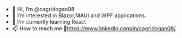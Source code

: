 - 👋 Hi, I’m @cagridogan08
- 👀 I’m interested in Blazor,MAUI and WPF applications.
- 🌱 I’m currently learning React
- 📫 How to reach me 🔗https://www.linkedin.com/in/cagridogan08/

<!---
cagridogan08/cagridogan08 is a ✨ special ✨ repository because its `README.md` (this file) appears on your GitHub profile.
You can click the Preview link to take a look at your changes.
--->
